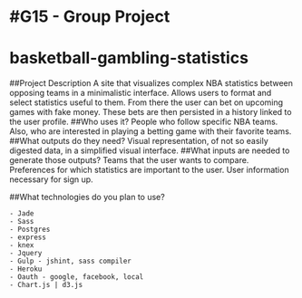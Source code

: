 
#G15 - Group Project 
=======
# basketball-gambling-statistics
##Project Description
A site that visualizes complex NBA statistics between opposing teams in a minimalistic interface.  Allows users to format and select statistics useful to them.  From there the user can bet on upcoming games with fake money. These bets are then persisted in a history linked to the user profile.
##Who uses it?
People who follow specific NBA teams. Also, who are interested in playing a betting game with their favorite teams.
##What outputs do they need?
Visual representation, of not so easily digested data, in a simplified visual interface.
##What inputs are needed to generate those outputs?
Teams that the user wants to compare.
Preferences for which statistics are important to the user.
User information necessary for sign up.

##What technologies do you plan to use?
```
- Jade
- Sass
- Postgres
- express
- knex
- Jquery
- Gulp - jshint, sass compiler
- Heroku
- Oauth - google, facebook, local
- Chart.js | d3.js
```
